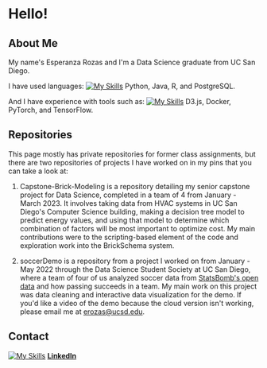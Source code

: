 # Hello!

## About Me
My name's Esperanza Rozas and I'm a Data Science graduate from UC San Diego. 

I have used languages: 
[![My Skills](https://skillicons.dev/icons?i=py,java,r,postgres)](https://skillicons.dev)
Python, Java, R, and PostgreSQL.

And I have experience with tools such as:
[![My Skills](https://skillicons.dev/icons?i=d3,docker,pytorch,tensorflow)](https://skillicons.dev)
D3.js, Docker, PyTorch, and TensorFlow.


## Repositories
This page mostly has private repositories for former class assignments, but there are two repositories of projects I have worked on in my pins that you can take a look at:

1. Capstone-Brick-Modeling is a repository detailing my senior capstone project for Data Science, completed in a team of 4 from January - March 2023. It involves taking data from HVAC systems in UC San Diego's Computer Science building, making a decision tree model to predict energy values, and using that model to determine which combination of factors will be most important to optimize cost. My main contributions were to the scripting-based element of the code and exploration work into the BrickSchema system.

2. soccerDemo is a repository from a project I worked on from January - May 2022 through the Data Science Student Society at UC San Diego, where a team of four of us analyzed soccer data from [StatsBomb's open data](https://github.com/statsbomb/open-data) and how passing succeeds in a team. My main work on this project was data cleaning and interactive data visualization for the demo. If you'd like a video of the demo because the cloud version isn't working, please email me at erozas@ucsd.edu.

## Contact
[![My Skills](https://skillicons.dev/icons?i=linkedin)](https://skillicons.dev) [**LinkedIn**](https://www.linkedin.com/in/esperanza-r/)